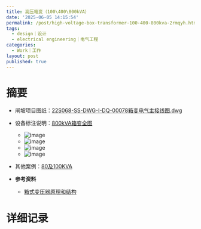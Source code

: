```yaml
---
title: 高压箱变（100\400\800kVA）
date: '2025-06-05 14:15:54'
permalink: /post/high-voltage-box-transformer-100-400-800kva-2rmqyh.html
tags:
  - design｜设计
  - electrical engineering｜电气工程
categories:
  - Work｜工作
layout: post
published: true
---
```






# 摘要

- 闸坡项目图纸：[22S068-SS-DWG-I-DQ-00078箱变电气主接线图.dwg](assets/22S068-SS-DWG-I-DQ-00078箱变电气主接线图-20250605173938-cbs4oeb.dwg)
- 设备标注说明：[800kVA箱变全图](https://www.dq123.com/resources/detail/504319)

  - ![image](https://cdn.jsdelivr.net/gh/neilChenXie/ChenVideo/pic/image-20250605174144-zysr495.png)
  - ![image](https://cdn.jsdelivr.net/gh/neilChenXie/ChenVideo/pic/image-20250605174218-62x2bdj.png)
  - ![image](https://cdn.jsdelivr.net/gh/neilChenXie/ChenVideo/pic/image-20250605174237-pb6h3om.png)
  - ![image](https://cdn.jsdelivr.net/gh/neilChenXie/ChenVideo/pic/image-20250605174302-k9dfl82.png)
- 其他案例：[80及100KVA](https://cad.3d66.com/reshtmla/cad/items/ZY/ZYDe01hZM5ZEGsE.html?searchActionId=7B65D956CB744E118BD3AE6CB89AF79F&kw=%E9%AB%98%E5%8E%8B%E7%AE%B1%E5%8F%98&sof=BCI392879711111343&st=2&click_res_source=1&lss=1&ab_flow=100&algorithm_version=1.0&group=1&source_alg=0&request_id=4E26FE8390EB4AE59A3FBE9A4B15EDC8&position=4&llt=2)
- **参考资料**

  - [箱式变压器原理和结构](https://www.bilibili.com/video/BV126WheJEo2)

# 详细记录

‍
